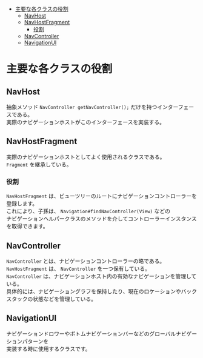 <!-- TOC START min:1 max:3 link:true asterisk:false update:true -->
- [主要な各クラスの役割](#主要な各クラスの役割)
  - [NavHost](#navhost)
  - [NavHostFragment](#navhostfragment)
    - [役割](#役割)
  - [NavController](#navcontroller)
  - [NavigationUI](#navigationui)
<!-- TOC END -->


# 主要な各クラスの役割

## NavHost

抽象メソッド `NavController getNavController();` だけを持つインターフェースである。  
実際のナビゲーションホストがこのインターフェースを実装する。


## NavHostFragment

実際のナビゲーションホストとしてよく使用されるクラスである。  
`Fragment` を継承している。


### 役割

`NavHostFragment` は、ビューツリーのルートにナビゲーションコントローラーを登録します。  
これにより、子孫は、 `Navigation#findNavController(View)` などの  
ナビゲーションヘルパークラスのメソッドを介してコントローラーインスタンスを取得できます。


## NavController

`NavController` とは、ナビゲーションコントローラーの略である。  
`NavHostFragment` は、 `NavController` を一つ保有している。  
`NavController` は、ナビゲーションホスト内の有効なナビゲーションを管理している。  
具体的には、ナビゲーショングラフを保持したり、現在のロケーションやバックスタックの状態などを管理している。


## NavigationUI

ナビゲーションドロワーやボトムナビゲーションバーなどのグローバルナビゲーションパターンを  
実装する時に使用するクラスです。
